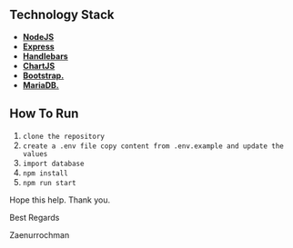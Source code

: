 ## Technology Stack

- **[NodeJS](https://nodejs.org/en/)**
- **[Express](https://expressjs.com/)**
- **[Handlebars](https://handlebarsjs.com/)**
- **[ChartJS](https://www.chartjs.org/)**
- **[Bootstrap.](https://getbootstrap.com/)**
- **[MariaDB.](https://mariadb.org/)**


## How To Run

1. `clone the repository`
2. `create a .env file copy content from .env.example and update the values`
3. `import database`
3. `npm install`
4. `npm run start`


Hope this help.
Thank you.

Best Regards

Zaenurrochman
